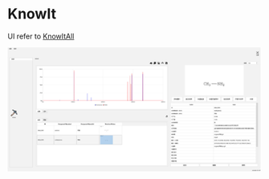 # KnowIt

UI refer to [KnowItAll](https://sciencesolutions.wiley.com/knowitall-analytical-edition-software)

![MineIt](README/MineIt.jpg)


